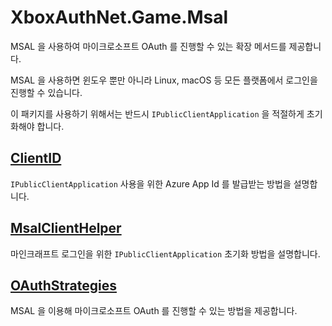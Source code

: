 # XboxAuthNet.Game.Msal

MSAL 을 사용하여 마이크로소프트 OAuth 를 진행할 수 있는 확장 메서드를 제공합니다. 

MSAL 을 사용하면 윈도우 뿐만 아니라 Linux, macOS 등 모든 플랫폼에서 로그인을 진행할 수 있습니다. 

이 패키지를 사용하기 위해서는 반드시 `IPublicClientApplication` 을 적절하게 초기화해야 합니다. 

## [ClientID](./ClientID.md)

`IPublicClientApplication` 사용을 위한 Azure App Id 를 발급받는 방법을 설명합니다. 

## [MsalClientHelper](./MsalClientHelper.md)

마인크래프트 로그인을 위한 `IPublicClientApplication` 초기화 방법을 설명합니다. 

## [OAuthStrategies](./OAuthStrategies.md)

MSAL 을 이용해 마이크로소프트 OAuth 를 진행할 수 있는 방법을 제공합니다. 
